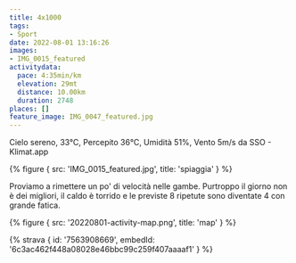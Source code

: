 ```yaml
---
title: 4x1000
tags:
- Sport
date: 2022-08-01 13:16:26
images:
- IMG_0015_featured
activitydata:
  pace: 4:35min/km
  elevation: 29mt
  distance: 10.00km
  duration: 2748
places: []
feature_image: IMG_0047_featured.jpg
---
```


Cielo sereno, 33°C, Percepito 36°C, Umidità 51%, Vento 5m/s da SSO - Klimat.app

{% figure { src: 'IMG_0015_featured.jpg', title: 'spiaggia' } %}

<!--more-->

Proviamo a rimettere un po' di velocità nelle gambe. Purtroppo il giorno non è dei migliori, il caldo è torrido e le previste 8 ripetute sono diventate 4 con grande fatica.



{% figure { src: '20220801-activity-map.png', title: 'map' } %}


{% strava { id: '7563908669', embedId: '6c3ac462f448a08028e46bbc99c259f407aaaaf1' } %}